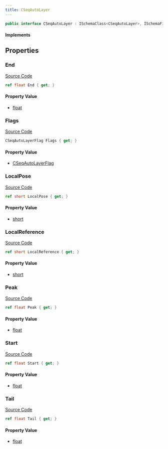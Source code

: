 ```yaml
---
title: CSeqAutoLayer
---
```


```csharp
public interface CSeqAutoLayer : ISchemaClass<CSeqAutoLayer>, ISchemaField, ISchemaClass, INativeHandle
```

#### Implements

## Properties

### End

[Source Code](https://github.com/swiftly-solution/swiftlys2/blob/beta/managed/src/SwiftlyS2.Generated/Schemas/Interfaces/CSeqAutoLayer.cs#L28)

```csharp
ref float End { get; }
```

#### Property Value

- [float](https://learn.microsoft.com/dotnet/api/system.single)

### Flags

[Source Code](https://github.com/swiftly-solution/swiftlys2/blob/beta/managed/src/SwiftlyS2.Generated/Schemas/Interfaces/CSeqAutoLayer.cs#L20)

```csharp
CSeqAutoLayerFlag Flags { get; }
```

#### Property Value

- [CSeqAutoLayerFlag](/docs/api/shared/schemadefinitions/cseqautolayerflag)

### LocalPose

[Source Code](https://github.com/swiftly-solution/swiftlys2/blob/beta/managed/src/SwiftlyS2.Generated/Schemas/Interfaces/CSeqAutoLayer.cs#L18)

```csharp
ref short LocalPose { get; }
```

#### Property Value

- [short](https://learn.microsoft.com/dotnet/api/system.int16)

### LocalReference

[Source Code](https://github.com/swiftly-solution/swiftlys2/blob/beta/managed/src/SwiftlyS2.Generated/Schemas/Interfaces/CSeqAutoLayer.cs#L16)

```csharp
ref short LocalReference { get; }
```

#### Property Value

- [short](https://learn.microsoft.com/dotnet/api/system.int16)

### Peak

[Source Code](https://github.com/swiftly-solution/swiftlys2/blob/beta/managed/src/SwiftlyS2.Generated/Schemas/Interfaces/CSeqAutoLayer.cs#L24)

```csharp
ref float Peak { get; }
```

#### Property Value

- [float](https://learn.microsoft.com/dotnet/api/system.single)

### Start

[Source Code](https://github.com/swiftly-solution/swiftlys2/blob/beta/managed/src/SwiftlyS2.Generated/Schemas/Interfaces/CSeqAutoLayer.cs#L22)

```csharp
ref float Start { get; }
```

#### Property Value

- [float](https://learn.microsoft.com/dotnet/api/system.single)

### Tail

[Source Code](https://github.com/swiftly-solution/swiftlys2/blob/beta/managed/src/SwiftlyS2.Generated/Schemas/Interfaces/CSeqAutoLayer.cs#L26)

```csharp
ref float Tail { get; }
```

#### Property Value

- [float](https://learn.microsoft.com/dotnet/api/system.single)

